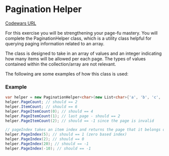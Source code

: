 ﻿# Pagination Helper

[Codewars URL](https://www.codewars.com/kata/515bb423de843ea99400000a)

For this exercise you will be strengthening your page-fu mastery. You will complete the PaginationHelper class, which is a utility class helpful for querying paging information related to an array.

The class is designed to take in an array of values and an integer indicating how many items will be allowed per each page. The types of values contained within the collection/array are not relevant.

The following are some examples of how this class is used:

### Example
```cs
var helper = new PaginationHelper<char>(new List<char>{'a', 'b', 'c', 'd', 'e', 'f'}, 4);
helper.PageCount; // should == 2
helper.ItemCount; // should == 6
helper.PageItemCount(0); // should == 4
helper.PageItemCount(1); // last page - should == 2
helper.PageItemCount(2); // should == -1 since the page is invalid

// pageIndex takes an item index and returns the page that it belongs on
helper.PageIndex(5); // should == 1 (zero based index)
helper.PageIndex(2); // should == 0
helper.PageIndex(20); // should == -1
helper.PageIndex(-10); // should == -1
```